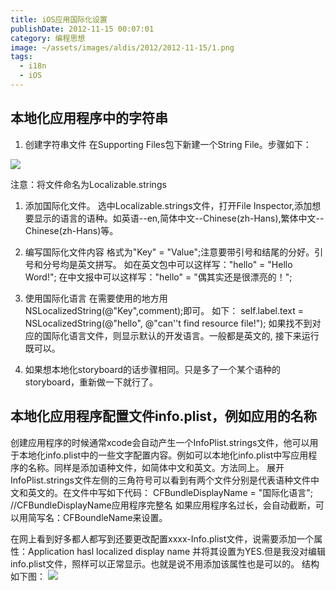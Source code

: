 ```yaml
---
title: iOS应用国际化设置
publishDate: 2012-11-15 00:07:01
category: 编程思想
image: ~/assets/images/aldis/2012/2012-11-15/1.png
tags:
  - i18n
  - iOS
---
```


## 本地化应用程序中的字符串

1. 创建字符串文件
   在Supporting Files包下新建一个String File。步骤如下：

![](~/assets/images/aldis/2012/2012-11-15/1.png)

注意：将文件命名为Localizable.strings

1. 添加国际化文件。
   选中Localizable.strings文件，打开File Inspector,添加想要显示的语言的语种。如英语--en,简体中文--Chinese(zh-Hans),繁体中文-- Chinese(zh-Hans)等。

1. 编写国际化文件内容
   格式为"Key" = "Value";注意要带引号和结尾的分好。引号和分号均是英文拼写。
   如在英文包中可以这样写："hello" = "Hello Word!"; 在中文报中可以这样写："hello" = "偶其实还是很漂亮的！";
1. 使用国际化语言
   在需要使用的地方用 NSLocalizedString(@"Key",comment);即可。
   如下：
   self.label.text = NSLocalizedString(@"hello", @"can''t find resource file!");
   如果找不到对应的国际化语言文件，则显示默认的开发语言。一般都是英文的, 接下来运行既可以。

1. 如果想本地化storyboard的话步骤相同。只是多了一个某个语种的storyboard，重新做一下就行了。

<!-- more -->

## 本地化应用程序配置文件info.plist，例如应用的名称

创建应用程序的时候通常xcode会自动产生一个InfoPlist.strings文件，他可以用于本地化info.plist中的一些文字配置内容。例如可以本地化info.plist中写应用程序的名称。同样是添加语种文件，如简体中文和英文。方法同上。
展开InfoPlist.strings文件左侧的三角符号可以看到有两个文件分别是代表语种文件中文和英文的。在文件中写如下代码：
CFBundleDisplayName = "国际化语言"; //CFBundleDisplayName应用程序完整名
如果应用程序名过长，会自动截断，可以用简写名：CFBoundleName来设置。

在网上看到好多都人都写到还要更改配置xxxx-Info.plist文件，说需要添加一个属性：Application hasl localized display name 并将其设置为YES.但是我没对编辑info.plist文件，照样可以正常显示。也就是说不用添加该属性也是可以的。
结构如下图：
![](~/assets/images/aldis/2012/2012-11-15/2.png)

